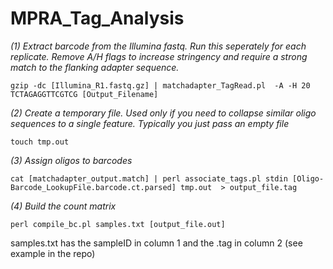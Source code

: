 # MPRA_Tag_Analysis



*(1) Extract barcode from the Illumina fastq. Run this seperately for each replicate. Remove A/H flags to increase stringency and require a strong match to the flanking adapter sequence.*

`gzip -dc [Illumina_R1.fastq.gz] | matchadapter_TagRead.pl  -A -H 20 TCTAGAGGTTCGTCG [Output_Filename]`



*(2) Create a temporary file. Used only if you need to collapse similar oligo sequences to a single feature. Typically you just pass an empty file*

`touch tmp.out`


*(3) Assign oligos to barcodes*

`cat [matchadapter_output.match] | perl associate_tags.pl stdin [Oligo-Barcode_LookupFile.barcode.ct.parsed] tmp.out  > output_file.tag`


*(4) Build the count matrix*

`perl compile_bc.pl samples.txt [output_file.out]`

samples.txt has the sampleID in column 1 and the .tag in column 2 (see example in the repo)
